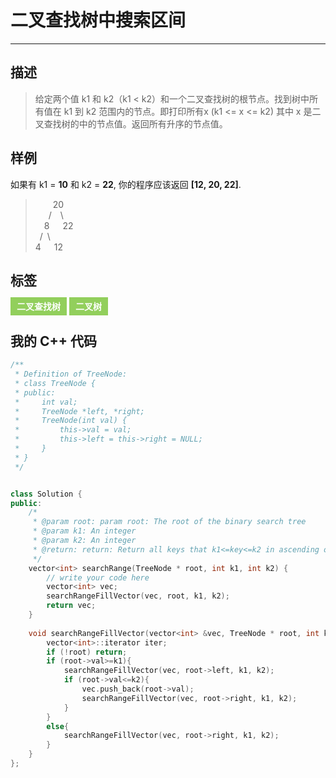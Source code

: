 # 二叉查找树中搜索区间

------

## 描述

> 给定两个值 k1 和 k2（k1 < k2）和一个二叉查找树的根节点。找到树中所有值在 k1 到 k2 范围内的节点。即打印所有x (k1 <= x <= k2) 其中 x 是二叉查找树的中的节点值。返回所有升序的节点值。

## 样例

如果有 k1 = **10** 和 k2 = **22**, 你的程序应该返回 **[12, 20, 22]**.
>&ensp;&ensp;&ensp;&ensp;20  
&ensp;&ensp;&ensp;/&ensp;&ensp;\  
&ensp;&ensp;8&ensp;&ensp;&ensp;22  
&ensp;/&ensp;\  
4&ensp;&ensp;&ensp;12

## 标签

<span style="background-color:#92cf5c;color:#fff;font-weight:bold;padding:6px 10px;">二叉查找树</span> <span style="background-color:#92cf5c;color:#fff;font-weight:bold;padding:6px 10px;">二叉树</span>

## 我的 C++ 代码

```cpp
/**
 * Definition of TreeNode:
 * class TreeNode {
 * public:
 *     int val;
 *     TreeNode *left, *right;
 *     TreeNode(int val) {
 *         this->val = val;
 *         this->left = this->right = NULL;
 *     }
 * }
 */


class Solution {
public:
    /*
     * @param root: param root: The root of the binary search tree
     * @param k1: An integer
     * @param k2: An integer
     * @return: return: Return all keys that k1<=key<=k2 in ascending order
     */
    vector<int> searchRange(TreeNode * root, int k1, int k2) {
        // write your code here
        vector<int> vec;
    	searchRangeFillVector(vec, root, k1, k2);
    	return vec;
    }
    
    void searchRangeFillVector(vector<int> &vec, TreeNode * root, int k1, int k2){
    	vector<int>::iterator iter;
    	if (!root) return;
    	if (root->val>=k1){
    	    searchRangeFillVector(vec, root->left, k1, k2);
    	    if (root->val<=k2){
    	        vec.push_back(root->val);
    	        searchRangeFillVector(vec, root->right, k1, k2);
    	    }
    	}
    	else{
    	    searchRangeFillVector(vec, root->right, k1, k2);
    	}
    }
};
```

